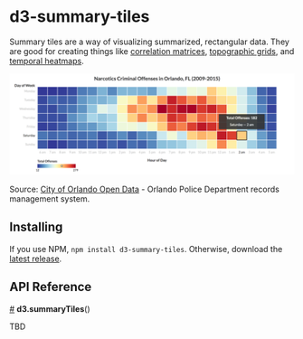 # d3-summary-tiles

Summary tiles are a way of visualizing summarized, rectangular data. They are good for creating things like [correlation matrices](https://bl.ocks.org/madams1/63dd30728bbb486394097bf9a647574b), [topographic grids](https://bl.ocks.org/madams1/1613db1ba5d0c315b93e8543924c415c), and [temporal heatmaps](https://bl.ocks.org/madams1/db4b7376ac0e6bb57daf1c09499f3bc0).

![](img/day_hr_example.png)

Source: [City of Orlando Open Data](https://data.cityoforlando.net/Orlando-Police/OPD-Crimes-Data-Lens/cmgh-vsxe) - Orlando Police Department records management system.

## Installing

If you use NPM, `npm install d3-summary-tiles`. Otherwise, download the [latest release](https://github.com/madams1/d3-summary-tiles/releases/latest).

## API Reference

<a href="#d3-summary-tiles" name="d3-summary-tiles">#</a> <b>d3.summaryTiles</b>()

TBD
